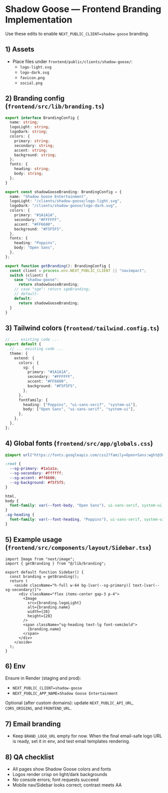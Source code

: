# Shadow Goose — Frontend Branding Implementation

Use these edits to enable `NEXT_PUBLIC_CLIENT=shadow-goose` branding.

## 1) Assets

- Place files under `frontend/public/clients/shadow-goose/`:
  - `logo-light.svg`
  - `logo-dark.svg`
  - `favicon.png`
  - `social.png`

## 2) Branding config (`frontend/src/lib/branding.ts`)

```ts
export interface BrandingConfig {
  name: string;
  logoLight: string;
  logoDark: string;
  colors: {
    primary: string;
    secondary: string;
    accent: string;
    background: string;
  };
  fonts: {
    heading: string;
    body: string;
  };
}

export const shadowGooseBranding: BrandingConfig = {
  name: "Shadow Goose Entertainment",
  logoLight: "/clients/shadow-goose/logo-light.svg",
  logoDark: "/clients/shadow-goose/logo-dark.svg",
  colors: {
    primary: "#1A1A1A",
    secondary: "#FFFFFF",
    accent: "#FF6600",
    background: "#F5F5F5",
  },
  fonts: {
    heading: "Poppins",
    body: "Open Sans",
  },
};

export function getBranding(): BrandingConfig {
  const client = process.env.NEXT_PUBLIC_CLIENT || "navimpact";
  switch (client) {
    case "shadow-goose":
      return shadowGooseBranding;
    // case "sge": return sgeBranding;
    // default:
    default:
      return shadowGooseBranding;
  }
}
```

## 3) Tailwind colors (`frontend/tailwind.config.ts`)

```ts
// ... existing code ...
export default {
  // ... existing code ...
  theme: {
    extend: {
      colors: {
        sg: {
          primary: "#1A1A1A",
          secondary: "#FFFFFF",
          accent: "#FF6600",
          background: "#F5F5F5",
        },
      },
      fontFamily: {
        heading: ["Poppins", "ui-sans-serif", "system-ui"],
        body: ["Open Sans", "ui-sans-serif", "system-ui"],
      },
    },
  },
};
```

## 4) Global fonts (`frontend/src/app/globals.css`)

```css
@import url("https://fonts.googleapis.com/css2?family=Open+Sans:wght@300;400;600;700&family=Poppins:wght@400;600;700&display=swap");

:root {
  --sg-primary: #1a1a1a;
  --sg-secondary: #ffffff;
  --sg-accent: #ff6600;
  --sg-background: #f5f5f5;
}

html,
body {
  font-family: var(--font-body, "Open Sans"), ui-sans-serif, system-ui;
}
.sg-heading {
  font-family: var(--font-heading, "Poppins"), ui-sans-serif, system-ui;
}
```

## 5) Example usage (`frontend/src/components/layout/Sidebar.tsx`)

```tsx
import Image from "next/image";
import { getBranding } from "@/lib/branding";

export default function Sidebar() {
  const branding = getBranding();
  return (
    <aside className="h-full w-64 bg-[var(--sg-primary)] text-[var(--sg-secondary)]">
      <div className="flex items-center gap-3 p-4">
        <Image
          src={branding.logoLight}
          alt={branding.name}
          width={28}
          height={28}
        />
        <span className="sg-heading text-lg font-semibold">
          {branding.name}
        </span>
      </div>
    </aside>
  );
}
```

## 6) Env

Ensure in Render (staging and prod):

- `NEXT_PUBLIC_CLIENT=shadow-goose`
- `NEXT_PUBLIC_APP_NAME=Shadow Goose Entertainment`

Optional (after custom domains): update `NEXT_PUBLIC_API_URL`, `CORS_ORIGINS`, and `FRONTEND_URL`.

## 7) Email branding

- Keep `BRAND_LOGO_URL` empty for now. When the final email-safe logo URL is ready, set it in env, and test email templates rendering.

## 8) QA checklist

- All pages show Shadow Goose colors and fonts
- Logos render crisp on light/dark backgrounds
- No console errors; font requests succeed
- Mobile nav/Sidebar looks correct; contrast meets AA
